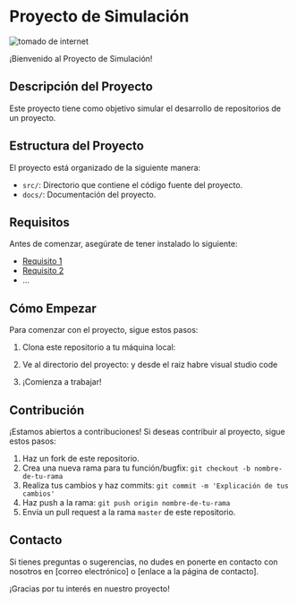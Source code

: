 # Proyecto de Simulación

![tomado de internet](logo.avif)

¡Bienvenido al Proyecto de Simulación!

## Descripción del Proyecto

Este proyecto tiene como objetivo simular el desarrollo de repositorios de un proyecto.

## Estructura del Proyecto

El proyecto está organizado de la siguiente manera:

- `src/`: Directorio que contiene el código fuente del proyecto.
- `docs/`: Documentación del proyecto.

## Requisitos

Antes de comenzar, asegúrate de tener instalado lo siguiente:

- [Requisito 1](GitBush)
- [Requisito 2](Python)
- ...

## Cómo Empezar

Para comenzar con el proyecto, sigue estos pasos:

1. Clona este repositorio a tu máquina local:
2. Ve al directorio del proyecto: y desde el raiz habre visual studio code

3. ¡Comienza a trabajar!

## Contribución

¡Estamos abiertos a contribuciones! Si deseas contribuir al proyecto, sigue estos pasos:

1. Haz un fork de este repositorio.
2. Crea una nueva rama para tu función/bugfix: `git checkout -b nombre-de-tu-rama`
3. Realiza tus cambios y haz commits: `git commit -m 'Explicación de tus cambios'`
4. Haz push a la rama: `git push origin nombre-de-tu-rama`
5. Envía un pull request a la rama `master` de este repositorio.

## Contacto
Si tienes preguntas o sugerencias, no dudes en ponerte en contacto con nosotros en [correo electrónico] o [enlace a la página de contacto].

¡Gracias por tu interés en nuestro proyecto!
